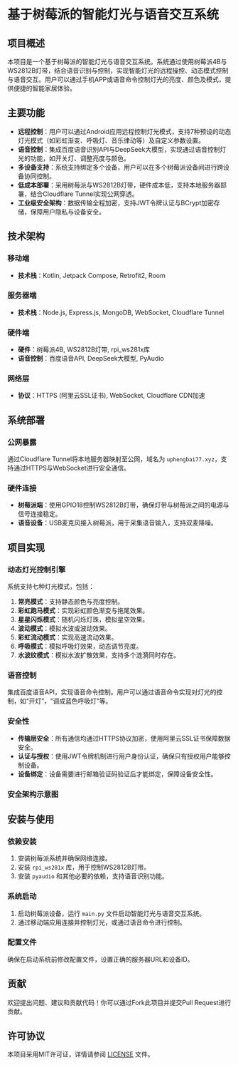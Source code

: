 # 基于树莓派的智能灯光与语音交互系统

## 项目概述

本项目是一个基于树莓派的智能灯光与语音交互系统。系统通过使用树莓派4B与WS2812B灯带，结合语音识别与控制，实现智能灯光的远程操控、动态模式控制与语音交互。用户可以通过手机APP或语音命令控制灯光的亮度、颜色及模式，提供便捷的智能家居体验。

## 主要功能

- **远程控制**：用户可以通过Android应用远程控制灯光模式，支持7种预设的动态灯光模式（如彩虹渐变、呼吸灯、音乐律动等）及自定义参数设置。
- **语音控制**：集成百度语音识别API与DeepSeek大模型，实现通过语音控制灯光的功能，如开关灯、调整亮度与颜色。
- **多设备支持**：系统支持绑定多个设备，用户可以在多个树莓派设备间进行跨设备协同控制。
- **低成本部署**：采用树莓派与WS2812B灯带，硬件成本低，支持本地服务器部署，结合Cloudflare Tunnel实现公网穿透。
- **工业级安全架构**：数据传输全程加密，支持JWT令牌认证与BCrypt加密存储，保障用户隐私与设备安全。

## 技术架构

### 移动端
- **技术栈**：Kotlin, Jetpack Compose, Retrofit2, Room

### 服务器端
- **技术栈**：Node.js, Express.js, MongoDB, WebSocket, Cloudflare Tunnel

### 硬件端
- **硬件**：树莓派4B, WS2812B灯带, rpi_ws281x库
- **语音控制**：百度语音API, DeepSeek大模型, PyAudio

### 网络层
- **协议**：HTTPS (阿里云SSL证书), WebSocket, Cloudflare CDN加速

## 系统部署

### 公网暴露
通过Cloudflare Tunnel将本地服务器映射至公网，域名为 `uphengbai77.xyz`，支持通过HTTPS与WebSocket进行安全通信。

### 硬件连接
- **树莓派端**：使用GPIO18控制WS2812B灯带，确保灯带与树莓派之间的电源与信号连接稳定。
- **语音设备**：USB麦克风接入树莓派，用于采集语音输入，支持双麦降噪。


## 项目实现

### 动态灯光控制引擎
系统支持七种灯光模式，包括：
1. **常亮模式**：支持静态颜色与亮度控制。
2. **彩虹跑马模式**：实现彩虹颜色渐变与拖尾效果。
3. **星星闪烁模式**：随机闪烁灯珠，模拟星空效果。
4. **波动模式**：模拟水波或波动效果。
5. **彩虹流动模式**：实现高速流动效果。
6. **呼吸模式**：模拟呼吸灯效果，动态调节亮度。
7. **水波纹模式**：模拟水波扩散效果，支持多个涟漪同时存在。

### 语音控制
集成百度语音API，实现语音命令控制。用户可以通过语音命令实现对灯光的控制，如“开灯”，“调成蓝色呼吸灯”等。

### 安全性
- **传输层安全**：所有通信均通过HTTPS协议加密，使用阿里云SSL证书保障数据安全。
- **认证与授权**：使用JWT令牌机制进行用户身份认证，确保只有授权用户能够控制设备。
- **设备绑定**：设备需要进行邮箱验证码验证后才能绑定，保障设备安全性。

### 安全架构示意图


## 安装与使用

### 依赖安装
1. 安装树莓派系统并确保网络连接。
2. 安装 `rpi_ws281x` 库，用于控制WS2812B灯带。
3. 安装 `pyaudio` 和其他必要的依赖，支持语音识别功能。

### 系统启动
1. 启动树莓派设备，运行 `main.py` 文件启动智能灯光与语音交互系统。
2. 通过移动端应用连接并控制灯光，或通过语音命令进行控制。

### 配置文件
确保在启动系统前修改配置文件，设置正确的服务器URL和设备ID。

## 贡献

欢迎提出问题、建议和贡献代码！你可以通过Fork此项目并提交Pull Request进行贡献。

## 许可协议

本项目采用MIT许可证，详情请参阅 [LICENSE](LICENSE) 文件。


